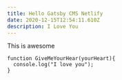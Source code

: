 ```yaml
---
title: Hello Gatsby CMS Netlify
date: 2020-12-15T12:54:11.610Z
description: I Love You
---
```

This is awesome

```
function GiveMeYourHear(yourHeart){
  console.log("I love you");
}
```